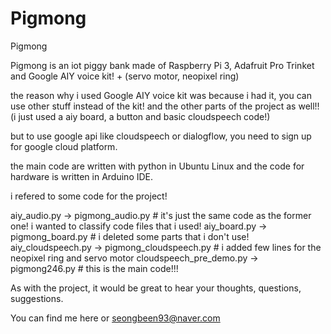 # Pigmong
Pigmong

Pigmong is an iot piggy bank made of Raspberry Pi 3, Adafruit Pro Trinket and Google AIY voice kit! + (servo motor, neopixel ring)

the reason why i used Google AIY voice kit was because i had it, you can use other stuff instead of the kit! and the other parts of the project as well!! (i just used a aiy board, a button and basic cloudspeech code!)

but to use google api like cloudspeech or dialogflow, you need to sign up for google cloud platform.

the main code are written with python in Ubuntu Linux and the code for hardware is written in Arduino IDE.

i refered to some code for the project!

aiy_audio.py  ->  pigmong_audio.py   # it's just the same code as the former one! i wanted to classify code files that i used!
aiy_board.py  ->  pigmong_board.py   # i deleted some parts that i don't use!
aiy_cloudspeech.py  ->  pigmong_cloudspeech.py   # i added few lines for the neopixel ring and servo motor
cloudspeech_pre_demo.py  ->  pigmong246.py   # this is the main code!!!

As with the project, it would be great to hear your thoughts, questions, suggestions. 

You can find me here or seongbeen93@naver.com
